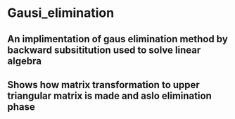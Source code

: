 # Gausi_elimination
## An implimentation of gaus elimination method by backward subsititution used to solve linear algebra
## Shows how matrix transformation to upper triangular matrix is made and aslo elimination phase
